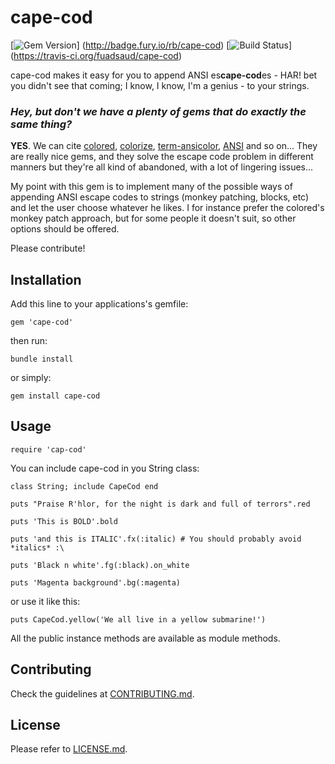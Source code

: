 cape-cod
========

[![Gem Version](https://badge.fury.io/rb/cape-cod.png)]
(http://badge.fury.io/rb/cape-cod)
[![Build Status](https://travis-ci.org/fuadsaud/cape-cod.png?branch=master)]
(https://travis-ci.org/fuadsaud/cape-cod)

cape-cod makes it easy for you to append ANSI es<strong>cape-cod</strong>es -
HAR! bet you didn't see that coming; I know, I know, I'm a genius - to your
strings.

### *Hey, but don't we have a plenty of gems that do exactly the same thing?*

**YES**. We can cite [colored](http://github.com/defunkt/colored),
[colorize](http://github.com/fazibear/colorize),
[term-ansicolor](http://github.com/flori/term-ansicolor),
[ANSI](http://github.com/rubyworks/ANSI) and so on...
They are really nice gems, and they solve the escape code problem in different
manners but they're all kind of abandoned, with a lot of lingering issues...

My point with this gem is to implement many of the possible ways of appending
ANSI escape codes to strings (monkey patching, blocks, etc) and let the user
choose whatever he likes. I for instance prefer the colored's monkey patch
approach, but for some people it doesn't suit, so other options should be
offered.

Please contribute!

## Installation

Add this line to your applications's gemfile:

```gem 'cape-cod'```

then run:

```bundle install```

or simply:

```gem install cape-cod```

## Usage

```require 'cap-cod'```

You can include cape-cod in you String class:

    class String; include CapeCod end

    puts "Praise R'hlor, for the night is dark and full of terrors".red

    puts 'This is BOLD'.bold

    puts 'and this is ITALIC'.fx(:italic) # You should probably avoid *italics* :\

    puts 'Black n white'.fg(:black).on_white

    puts 'Magenta background'.bg(:magenta)

or use it like this:

```puts CapeCod.yellow('We all live in a yellow submarine!')```

All the public instance methods are available as module methods.

## Contributing

Check the guidelines at [CONTRIBUTING.md](CONTRIBUTING.md).

## License

Please refer to [LICENSE.md](LICENSE.md).
